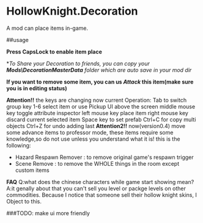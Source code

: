 # HollowKnight.Decoration
A mod can place items in-game.


##usage

**Press CapsLock to enable item place**

**To Share your Decoration to friends, you can copy your ***Mods\DecorationMasterData** folder which are auto save in your mod dir**

**If you want to remove some item, you can us ***Attack*** this item(make sure you is in editing status)**

**Attention!!**
the keys are changing now
current Operation:
Tab to switch group
key 1-6 select item or use Pickup UI above the screen
middle mouse key toggle attribute inspector
left mouse key place item
right mouse key discard current selected item
Space key to set prefab
Ctrl+C for copy multi objects
Ctrl+Z for undo adding last
**Attention2!!**
now(version0.4) move some advance items to professor mode, these items require some knowledge,so do not use 
unless you understand what it is!
this is the following:
- Hazard Respawn Remover : to remove original game's respawn trigger
- Scene Remove : to remove the WHOLE things in the room except custom items

**FAQ**
Q:what does the chinese characters while game start showing mean?
A:it genally about that you can't sell you level or packge levels on other commodities. Because I notice that someone sell their hollow knight skins, I Object to this.

###TODO:
make ui more friendly